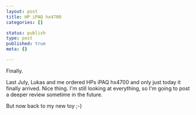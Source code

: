 ```yaml
---
layout: post
title: HP iPAQ hx4700
categories: []

status: publish
type: post
published: true
meta: {}

---
```

<p>Finally.</p>
<p>Last July, Lukas and me ordered HPs iPAQ hx4700 and only just today it finally arrived. Nice thing. I'm still looking at everything, so I'm going to post a deeper review sometime in the future.</p>

<p>But now back to my new toy ;-)</p>
